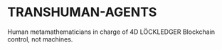 # TRANSHUMAN-AGENTS
Human metamathematicians in charge of 4D LÖCKLEDGER Blockchain control, not machines.
